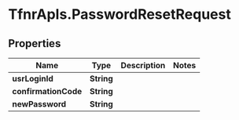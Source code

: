 # TfnrApIs.PasswordResetRequest

## Properties
Name | Type | Description | Notes
------------ | ------------- | ------------- | -------------
**usrLoginId** | **String** |  | 
**confirmationCode** | **String** |  | 
**newPassword** | **String** |  | 


